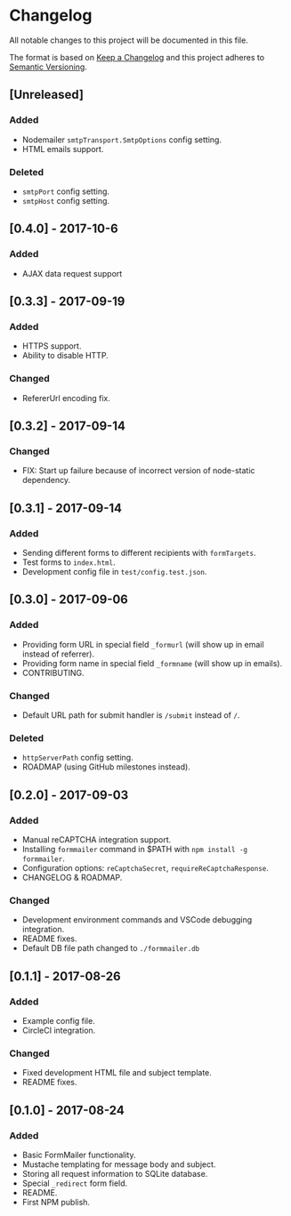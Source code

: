 # Changelog
All notable changes to this project will be documented in this file.

The format is based on [Keep a Changelog](http://keepachangelog.com/en/1.0.0/)
and this project adheres to [Semantic Versioning](http://semver.org/spec/v2.0.0.html).

## [Unreleased]
### Added
- Nodemailer `smtpTransport.SmtpOptions` config setting.
- HTML emails support.

### Deleted
- `smtpPort` config setting.
- `smtpHost` config setting.

## [0.4.0] - 2017-10-6
### Added
- AJAX data request support

## [0.3.3] - 2017-09-19
### Added
- HTTPS support.
- Ability to disable HTTP.

### Changed
- RefererUrl encoding fix.

## [0.3.2] - 2017-09-14
### Changed
- FIX: Start up failure because of incorrect version of node-static dependency.

## [0.3.1] - 2017-09-14
### Added
- Sending different forms to different recipients with `formTargets`.
- Test forms to `index.html`.
- Development config file in `test/config.test.json`.

## [0.3.0] - 2017-09-06
### Added
- Providing form URL in special field `_formurl` (will show up in email instead of referrer).
- Providing form name in special field `_formname` (will show up in emails).
- CONTRIBUTING.

### Changed
- Default URL path for submit handler is `/submit` instead of `/`.

### Deleted
- `httpServerPath` config setting.
- ROADMAP (using GitHub milestones instead).

## [0.2.0] - 2017-09-03
### Added
- Manual reCAPTCHA integration support.
- Installing `formmailer` command in $PATH with `npm install -g formmailer`.
- Configuration options: `reCaptchaSecret`, `requireReCaptchaResponse`.
- CHANGELOG & ROADMAP.

### Changed
- Development environment commands and VSCode debugging integration.
- README fixes.
- Default DB file path changed to `./formmailer.db`

## [0.1.1] - 2017-08-26
### Added
- Example config file.
- CircleCI integration.

### Changed
- Fixed development HTML file and subject template.
- README fixes.

## [0.1.0] - 2017-08-24
### Added
- Basic FormMailer functionality.
- Mustache templating for message body and subject.
- Storing all request information to SQLite database.
- Special `_redirect` form field.
- README.
- First NPM publish.
